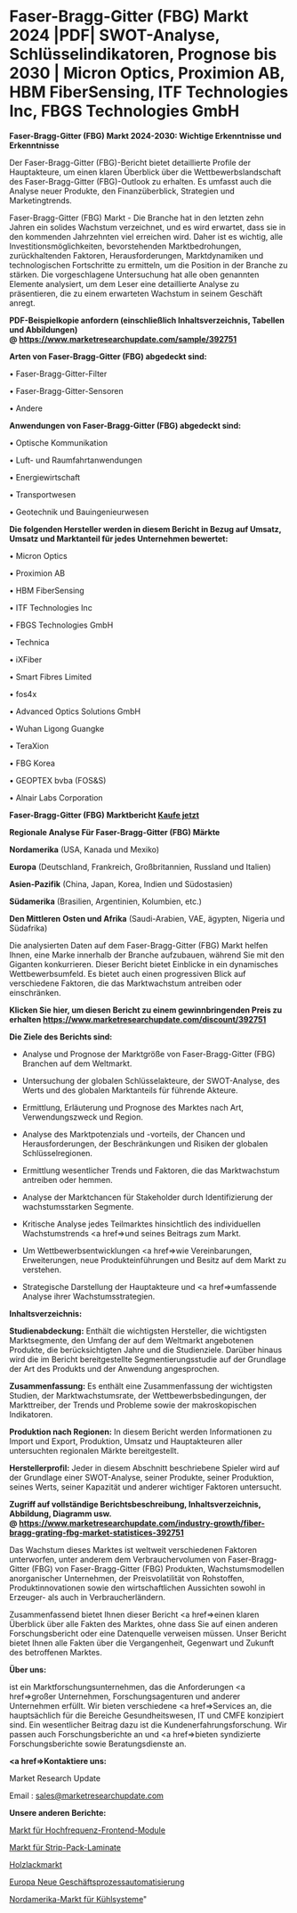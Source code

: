 # Faser-Bragg-Gitter (FBG) Markt 2024 |PDF| SWOT-Analyse, Schlüsselindikatoren, Prognose bis 2030 | Micron Optics, Proximion AB, HBM FiberSensing, ITF Technologies Inc, FBGS Technologies GmbH

<strong>Faser-Bragg-Gitter (FBG) Markt 2024-2030: Wichtige Erkenntnisse und Erkenntnisse</strong>

Der Faser-Bragg-Gitter (FBG)-Bericht bietet detaillierte Profile der Hauptakteure, um einen klaren Überblick über die Wettbewerbslandschaft des Faser-Bragg-Gitter (FBG)-Outlook zu erhalten. Es umfasst auch die Analyse neuer Produkte, den Finanzüberblick, Strategien und Marketingtrends.

Faser-Bragg-Gitter (FBG) Markt - Die Branche hat in den letzten zehn Jahren ein solides Wachstum verzeichnet, und es wird erwartet, dass sie in den kommenden Jahrzehnten viel erreichen wird. Daher ist es wichtig, alle Investitionsmöglichkeiten, bevorstehenden Marktbedrohungen, zurückhaltenden Faktoren, Herausforderungen, Marktdynamiken und technologischen Fortschritte zu ermitteln, um die Position in der Branche zu stärken. Die vorgeschlagene Untersuchung hat alle oben genannten Elemente analysiert, um dem Leser eine detaillierte Analyse zu präsentieren, die zu einem erwarteten Wachstum in seinem Geschäft anregt.

<strong><b>PDF-Beispielkopie anfordern (einschließlich Inhaltsverzeichnis, Tabellen und Abbildungen) @ </b></strong><strong><a href=https://www.marketresearchupdate.com/sample/392751><strong>https://www.marketresearchupdate.com/sample/392751</u></a></strong></strong>

<strong>Arten von Faser-Bragg-Gitter (FBG) abgedeckt sind:</strong>

• Faser-Bragg-Gitter-Filter

• Faser-Bragg-Gitter-Sensoren

• Andere

<strong>Anwendungen von Faser-Bragg-Gitter (FBG) abgedeckt sind:</strong>

• Optische Kommunikation

• Luft- und Raumfahrtanwendungen

• Energiewirtschaft

• Transportwesen

• Geotechnik und Bauingenieurwesen

<strong>Die folgenden Hersteller werden in diesem Bericht in Bezug auf Umsatz, Umsatz und Marktanteil für jedes Unternehmen bewertet:</strong>

• Micron Optics

• Proximion AB

• HBM FiberSensing

• ITF Technologies Inc

• FBGS Technologies GmbH

• Technica

• iXFiber

• Smart Fibres Limited

• fos4x

• Advanced Optics Solutions GmbH

• Wuhan Ligong Guangke

• TeraXion

• FBG Korea

• GEOPTEX bvba (FOS&S)

• Alnair Labs Corporation

<strong>Faser-Bragg-Gitter (FBG) Marktbericht <a href=https://www.marketresearchupdate.com/buynow/392751>Kaufe jetzt</a></strong>

<strong>Regionale Analyse Für Faser-Bragg-Gitter (FBG) Märkte</strong>

<strong>Nordamerika</strong> (USA, Kanada und Mexiko)

<strong>Europa</strong> (Deutschland, Frankreich, Großbritannien, Russland und Italien)

<strong>Asien-Pazifik</strong> (China, Japan, Korea, Indien und Südostasien)

<strong>Südamerika</strong> (Brasilien, Argentinien, Kolumbien, etc.)

<strong>Den Mittleren</strong> <strong>Osten und Afrika</strong> (Saudi-Arabien, VAE, ägypten, Nigeria und Südafrika)

Die analysierten Daten auf dem Faser-Bragg-Gitter (FBG) Markt helfen Ihnen, eine Marke innerhalb der Branche aufzubauen, während Sie mit den Giganten konkurrieren. Dieser Bericht bietet Einblicke in ein dynamisches Wettbewerbsumfeld. Es bietet auch einen progressiven Blick auf verschiedene Faktoren, die das Marktwachstum antreiben oder einschränken.

<strong>Klicken Sie hier, um diesen Bericht zu einem gewinnbringenden Preis zu erhalten
</strong><strong><a href=https://www.marketresearchupdate.com/discount/392751>https://www.marketresearchupdate.com/discount/392751</b></u></strong></a>

<strong>Die Ziele des Berichts sind:</strong>

- Analyse und Prognose der Marktgröße von Faser-Bragg-Gitter (FBG) Branchen auf dem Weltmarkt.

- Untersuchung der globalen Schlüsselakteure, der SWOT-Analyse, des Werts und des globalen Marktanteils für führende Akteure.

- Ermittlung, Erläuterung und Prognose des Marktes nach Art, Verwendungszweck und Region.

- Analyse des Marktpotenzials und -vorteils, der Chancen und Herausforderungen, der Beschränkungen und Risiken der globalen Schlüsselregionen.

- Ermittlung wesentlicher Trends und Faktoren, die das Marktwachstum antreiben oder hemmen.

- Analyse der Marktchancen für Stakeholder durch Identifizierung der wachstumsstarken Segmente.

- Kritische Analyse jedes Teilmarktes hinsichtlich des individuellen Wachstumstrends <a href=>und</a> seines Beitrags zum Markt.

- Um Wettbewerbsentwicklungen <a href=>wie</a> Vereinbarungen, Erweiterungen, neue Produkteinführungen und Besitz auf dem Markt zu verstehen.

- Strategische Darstellung der Hauptakteure und <a href=>umfas</a>sende Analyse ihrer Wachstumsstrategien.

<strong>Inhaltsverzeichnis:</strong>

<strong>Studienabdeckung:</strong> Enthält die wichtigsten Hersteller, die wichtigsten Marktsegmente, den Umfang der auf dem Weltmarkt angebotenen Produkte, die berücksichtigten Jahre und die Studienziele. Darüber hinaus wird die im Bericht bereitgestellte Segmentierungsstudie auf der Grundlage der Art des Produkts und der Anwendung angesprochen.

<strong>Zusammenfassung:</strong> Es enthält eine Zusammenfassung der wichtigsten Studien, der Marktwachstumsrate, der Wettbewerbsbedingungen, der Markttreiber, der Trends und Probleme sowie der makroskopischen Indikatoren.

<strong>Produktion nach Regionen:</strong> In diesem Bericht werden Informationen zu Import und Export, Produktion, Umsatz und Hauptakteuren aller untersuchten regionalen Märkte bereitgestellt.

<strong>Herstellerprofil:</strong> Jeder in diesem Abschnitt beschriebene Spieler wird auf der Grundlage einer SWOT-Analyse, seiner Produkte, seiner Produktion, seines Werts, seiner Kapazität und anderer wichtiger Faktoren untersucht.

<strong><b>Zugriff auf vollständige Berichtsbeschreibung, Inhaltsverzeichnis, Abbildung, Diagramm usw. @ </b></strong><strong><a href=https://www.marketresearchupdate.com/industry-growth/fiber-bragg-grating-fbg-market-statistices-392751>https://www.marketresearchupdate.com/industry-growth/fiber-bragg-grating-fbg-market-statistices-392751</a></strong>

Das Wachstum dieses Marktes ist weltweit verschiedenen Faktoren unterworfen, unter anderem dem Verbrauchervolumen von Faser-Bragg-Gitter (FBG) von Faser-Bragg-Gitter (FBG) Produkten, Wachstumsmodellen anorganischer Unternehmen, der Preisvolatilität von Rohstoffen, Produktinnovationen sowie den wirtschaftlichen Aussichten sowohl in Erzeuger- als auch in Verbraucherländern.

Zusammenfassend bietet Ihnen dieser Bericht <a href=>einen</a> klaren Überblick über alle Fakten des Marktes, ohne dass Sie auf einen anderen Forschungsbericht oder eine Datenquelle verweisen müssen. Unser Bericht bietet Ihnen alle Fakten über die Vergangenheit, Gegenwart und Zukunft des betroffenen Marktes.

<strong>Über uns:</strong>

 ist ein Marktforschungsunternehmen, das die Anforderungen <a href=>großer</a> Unternehmen, Forschungsagenturen und anderer Unternehmen erfüllt. Wir bieten verschiedene <a href=>Services</a> an, die hauptsächlich für die Bereiche Gesundheitswesen, IT und CMFE konzipiert sind. Ein wesentlicher Beitrag dazu ist die Kundenerfahrungsforschung. Wir passen auch Forschungsberichte an und <a href=>bieten</a> syndizierte Forschungsberichte sowie Beratungsdienste an.

<strong><a href=>Kontaktiere uns:</a></strong>

Market Research Update

Email : sales@marketresearchupdate.com

<strong>Unsere anderen Berichte:</strong>

<a href=https://www.linkedin.com/pulse/radio-frequency-front-end-module-market-future>Markt für Hochfrequenz-Frontend-Module</a>

<a href=https://www.linkedin.com/pulse/strip-pack-laminates-market-2023-analysis-growth-drivers>Markt für Strip-Pack-Laminate</a>

<a href=https://www.linkedin.com/pulse/wood-lacquer-market-size-emerging-trends-consumption>Holzlackmarkt</a>

<a href=https://www.linkedin.com/pulse/europe-new-business-process-automation>Europa Neue Geschäftsprozessautomatisierung</a>

<a href=https://www.linkedin.com/pulse/north-america-cooling-system-market-witness-huge-zrvyf/>Nordamerika-Markt für Kühlsysteme</a>"
